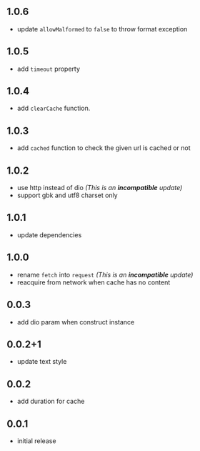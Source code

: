 ## 1.0.6

- update `allowMalformed` to `false` to throw format exception

## 1.0.5

- add `timeout` property

## 1.0.4

- add `clearCache` function.

## 1.0.3

- add `cached` function to check the given url is cached or not

## 1.0.2

- use http instead of dio _(This is an **incompatible** update)_
- support gbk and utf8 charset only

## 1.0.1

- update dependencies

## 1.0.0

- rename `fetch` into `request` _(This is an **incompatible** update)_
- reacquire from network when cache has no content

## 0.0.3

- add dio param when construct instance

## 0.0.2+1

- update text style

## 0.0.2

- add duration for cache

## 0.0.1

- initial release
